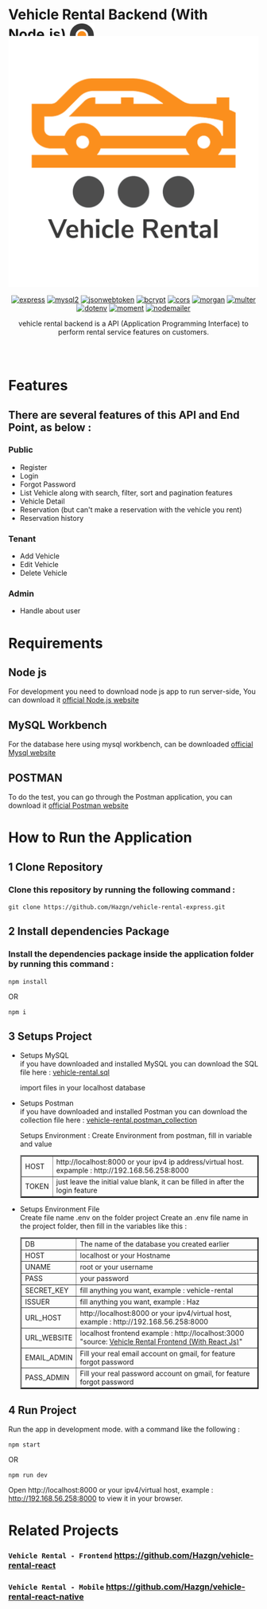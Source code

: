 # Vehicle Rental Backend (With Node.js) <img src='./assets/img/vehicleRentalIcon.png' height='50' align='center' />

<div style="text-align:center;position:relative; bottom:43px" align="center">
<img src='./assets/gif/vehicleRentalLoading.gif' width='auto' />

[![express](https://img.shields.io/npm/v/express?label=express)](https://www.npmjs.com/package/express)
[![mysql2](https://img.shields.io/npm/v/mysql2?label=mysql2)](https://www.npmjs.com/package/mysql2)
[![jsonwebtoken](https://img.shields.io/npm/v/jsonwebtoken?label=jsonwebtoken)](https://www.npmjs.com/package/jsonwebtoken)
[![bcrypt](https://img.shields.io/npm/v/bcrypt?label=bcrypt)](https://www.npmjs.com/package/bcrypt)
[![cors](https://img.shields.io/npm/v/cors?label=cors)](https://www.npmjs.com/package/morgan)
[![morgan](https://img.shields.io/npm/v/morgan?label=morgan)](https://www.npmjs.com/package/cors)
[![multer](https://img.shields.io/npm/v/multer?label=multer)](https://www.npmjs.com/package/multer)
[![dotenv](https://img.shields.io/npm/v/dotenv?label=dotenv)](https://www.npmjs.com/package/dotenv)
[![moment](https://img.shields.io/npm/v/moment?label=moment)](https://www.npmjs.com/package/moment)
[![nodemailer](https://img.shields.io/npm/v/nodemailer?label=nodemailer)](https://www.npmjs.com/package/nodemailer)

vehicle rental backend is a API (Application Programming Interface) to perform rental service features on customers.

</div>

# Features

## There are several features of this API and End Point, as below :

### Public

<ul>
<li>Register</li>
<li>Login</li>
<li>Forgot Password</li>
<li>List Vehicle along with search, filter, sort and pagination features</li>
<li>Vehicle Detail</li>
<li>Reservation (but can't make a reservation with the vehicle you rent)</li>
<li>Reservation history</li>
</ul>

### Tenant

<ul>
<li>Add Vehicle</li>
<li>Edit Vehicle</li>
<li>Delete Vehicle</li>
</ul>

### Admin

<ul>
<li>Handle about user</li>
</ul>

# Requirements

## Node js

For development you need to download node js app to run server-side,
You can download it [official Node.js website](https://nodejs.org/)

## MySQL Workbench

For the database here using mysql workbench, can be downloaded [official Mysql website](https://www.mysql.com/products/workbench/)

## POSTMAN

To do the test, you can go through the Postman application, you can download it [official Postman website](https://www.postman.com/downloads/)

# How to Run the Application

## 1 Clone Repository

### Clone this repository by running the following command :

```
git clone https://github.com/Hazgn/vehicle-rental-express.git
```

## 2 Install dependencies Package

### Install the dependencies package inside the application folder by running this command :

```
npm install
```

OR

```
npm i
```

## 3 Setups Project

<ul>
<li>Setups MySQL</li>
if you have downloaded and installed MySQL you can download the SQL file here : <a href="https://onedrive.live.com/?authkey=%21AFFw3XyNUlEVlwo&cid=0E1E12EDC9AC577C&id=E1E12EDC9AC577C%21404680&parId=E1E12EDC9AC577C%21404679&o=OneUp">vehicle-rental.sql</a> 
<p>import files in your localhost database</p>
<li>Setups Postman</li>
if you have downloaded and installed Postman you can download the collection file here : <a href="https://1drv.ms/u/s!AnxXrMntEh4OmNlKcPSAKE1ECmjo0w?e=Pu2fel">vehicle-rental.postman_collection</a>
<p>Setups Environment : Create Environment from postman, fill in variable and value</p>
<table border=2>
<tr>
<td>HOST</td>
<td>http://localhost:8000 or your ipv4 ip address/virtual host. expample : http://192.168.56.258:8000</td>
</tr>
<tr>
<td>TOKEN</td>
<td>just leave the initial value blank, it can be filled in after the login feature</td>
</tr>
</table>
<li>Setups Environment File</li>
Create file name .env on the folder project
Create an .env file name in the project folder, then fill in the variables like this :
<table border=2>
<tr>
<td>DB</td>
<td>The name of the database you created earlier</td>
</tr>
<tr>
<td>HOST</td>
<td>localhost or your Hostname</td>
</tr>
<tr>
<td>UNAME</rd>
<td>root or your username</td>
</tr>
<tr>
<td>PASS</td>
<td>your password</td>
</tr>
<tr>
<td>SECRET_KEY</td>
<td>fill anything you want, example : vehicle-rental</td>
</tr>
<tr>
<td>ISSUER</td>
<td>fill anything you want, example : Haz</td>
</tr>
<tr>
<td>URL_HOST</td>
<td>http://localhost:8000 or your ipv4/virtual host, example : http://192.168.56.258:8000</td>
</tr>
<tr>
<td>URL_WEBSITE</td>
<td>localhost frontend example : http://localhost:3000 "source: <a href="https://github.com/Hazgn/vehicle-rental-react">Vehicle Rental Frontend (With React Js)</a>"</td>
</tr>
<tr>
<td>EMAIL_ADMIN</td>
<td>Fill your real email account on gmail, for feature forgot password</td>
</tr>
<tr>
<td>PASS_ADMIN</td>
<td>Fill your real password account on gmail, for feature forgot password</td>
</tr>
</table>
</ul>

## 4 Run Project

Run the app in development mode. with a command like the following :

```
npm start
```

OR

```
npm run dev
```

Open http://localhost:8000 or your ipv4/virtual host, example : http://192.168.56.258:8000 to view it in your browser.

# Related Projects

### `Vehicle Rental - Frontend` <https://github.com/Hazgn/vehicle-rental-react>

### `Vehicle Rental - Mobile` <https://github.com/Hazgn/vehicle-rental-react-native>
